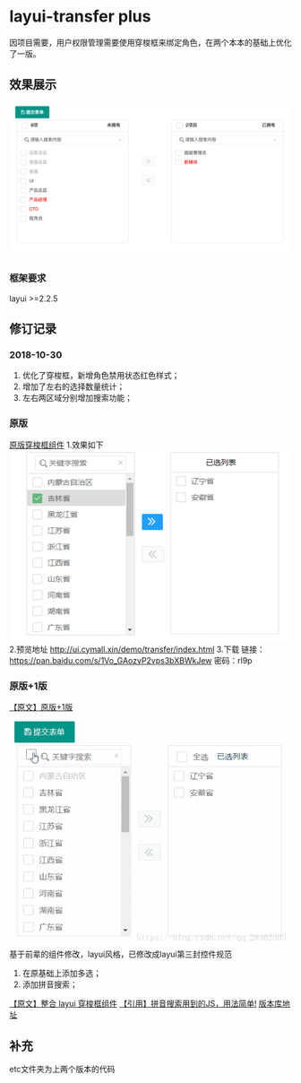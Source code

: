 # layui-transfer plus

因项目需要，用户权限管理需要使用穿梭框来绑定角色，在两个本本的基础上优化了一版。

## 效果展示

![穿梭框plus](etc/3.png)

### 框架要求

layui >=2.2.5

## 修订记录

### 2018-10-30

1. 优化了穿梭框，新增角色禁用状态红色样式；
2. 增加了左右的选择数量统计；
3. 左右两区域分别增加搜索功能；

### 原版

[原版穿梭框组件](https://fly.layui.com/jie/30248/)
1.效果如下
![原版穿梭框](etc/1.png)
2.预览地址 http://ui.cymall.xin/demo/transfer/index.html 
3.下载 链接： https://pan.baidu.com/s/1Vo_GAozyP2vps3bXBWkJew 密码：rl9p

### 原版+1版

[【原文】原版+1版](https://blog.csdn.net/qq_28462305/article/details/81842187)
![原版+1版本](etc/2.gif)
基于前辈的组件修改，layui风格，已修改成layui第三封控件规范
1. 在原基础上添加多选；
2. 添加拼音搜索；

[【原文】整合 layui 穿梭框组件](https://fly.layui.com/jie/30248/)
[【引用】拼音搜索用到的JS，用法简单!](https://github.com/xmflswood/pinyin-match)
[版本库地址](https://gitee.com/FLB0821/layui_widget/tree/master)


## 补充
etc文件夹为上两个版本的代码